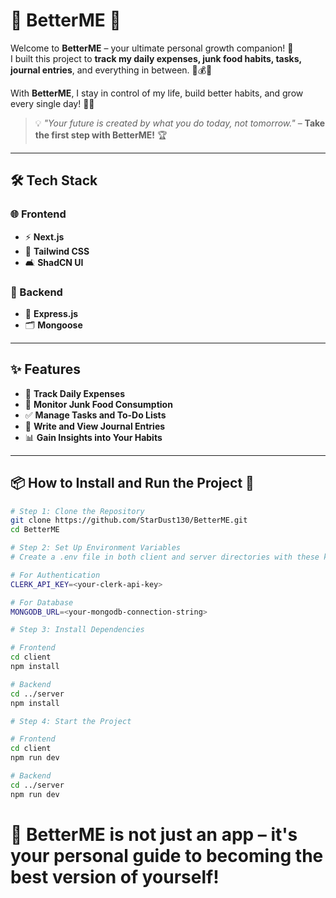 # 🌟 **BetterME** 🌟  

Welcome to **BetterME** – your ultimate personal growth companion! 🚀  
I built this project to **track my daily expenses, junk food habits, tasks, journal entries**, and everything in between. 📝💰🍔  

With **BetterME**, I stay in control of my life, build better habits, and grow every single day! 🌱✨  

> 💡 *"Your future is created by what you do today, not tomorrow."* – **Take the first step with BetterME!** 🏆  

---

## 🛠️ **Tech Stack**  

### 🌐 Frontend  
- ⚡ **Next.js**  
- 🎨 **Tailwind CSS**  
- 🛋️ **ShadCN UI**  

### 🔧 Backend  
- 🚀 **Express.js**  
- 🗂️ **Mongoose**  

---

## ✨ **Features**  
- 💸 **Track Daily Expenses**  
- 🍕 **Monitor Junk Food Consumption**  
- ✅ **Manage Tasks and To-Do Lists**  
- 📔 **Write and View Journal Entries**  
- 📊 **Gain Insights into Your Habits**  

---

## 📦 **How to Install and Run the Project** 🚀  

```bash  
# Step 1: Clone the Repository  
git clone https://github.com/StarDust130/BetterME.git  
cd BetterME  

# Step 2: Set Up Environment Variables  
# Create a .env file in both client and server directories with these keys:  

# For Authentication  
CLERK_API_KEY=<your-clerk-api-key>  

# For Database  
MONGODB_URL=<your-mongodb-connection-string>  

# Step 3: Install Dependencies  

# Frontend  
cd client  
npm install  

# Backend  
cd ../server  
npm install  

# Step 4: Start the Project  

# Frontend  
cd client  
npm run dev  

# Backend  
cd ../server  
npm run dev
```


# 🎯 BetterME is not just an app – it's your personal guide to becoming the best version of yourself!

